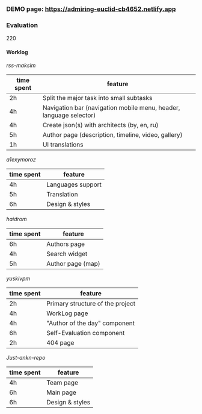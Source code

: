 ### DEMO page: https://admiring-euclid-cb4652.netlify.app

### Evaluation
220

#### Worklog

*rss-maksim*

| time spent | feature                                                              |
| ---------- | -------------------------------------------------------------------- |
| 2h         | Split the major task into small subtasks                             |
| 4h         | Navigation bar (navigation mobile menu, header, language selector)   |
| 4h         | Create json(s) with architects (by, en, ru)                          |
| 5h         | Author page (description, timeline, video, gallery)                  |
| 1h         | UI translations                                                      |


*a1exymoroz*

| time spent | feature                                                              |
| ---------- | -------------------------------------------------------------------- |
| 4h         | Languages support                                                    |
| 5h         | Translation                                                          |
| 6h         | Design & styles                                                      |

*haidrom*

| time spent | feature                                                              |
| ---------- | -------------------------------------------------------------------- |
| 6h         | Authors page                                                         |
| 4h         | Search widget                                                        |
| 5h         | Author page (map)                                                    |

*yuskivpm*

| time spent | feature                                                              |
| ---------- | -------------------------------------------------------------------- |
| 2h         | Primary structure of the project                                     |
| 4h         | WorkLog page                                                         |
| 4h         | "Author of the day" component                                        |
| 6h         | Self-Evaluation component                                            |
| 2h         | 404 page                                                             |

*Just-ankn-repo*

| time spent | feature                                                              |
| ---------- | -------------------------------------------------------------------- |
| 4h         | Team page                                                            |
| 6h         | Main page                                                            |
| 6h         | Design & styles                                                      |
